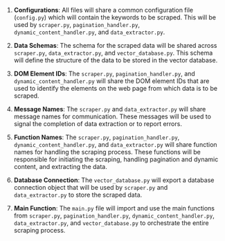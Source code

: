 1. **Configurations**: All files will share a common configuration file (`config.py`) which will contain the keywords to be scraped. This will be used by `scraper.py`, `pagination_handler.py`, `dynamic_content_handler.py`, and `data_extractor.py`.

2. **Data Schemas**: The schema for the scraped data will be shared across `scraper.py`, `data_extractor.py`, and `vector_database.py`. This schema will define the structure of the data to be stored in the vector database.

3. **DOM Element IDs**: The `scraper.py`, `pagination_handler.py`, and `dynamic_content_handler.py` will share the DOM element IDs that are used to identify the elements on the web page from which data is to be scraped.

4. **Message Names**: The `scraper.py` and `data_extractor.py` will share message names for communication. These messages will be used to signal the completion of data extraction or to report errors.

5. **Function Names**: The `scraper.py`, `pagination_handler.py`, `dynamic_content_handler.py`, and `data_extractor.py` will share function names for handling the scraping process. These functions will be responsible for initiating the scraping, handling pagination and dynamic content, and extracting the data.

6. **Database Connection**: The `vector_database.py` will export a database connection object that will be used by `scraper.py` and `data_extractor.py` to store the scraped data.

7. **Main Function**: The `main.py` file will import and use the main functions from `scraper.py`, `pagination_handler.py`, `dynamic_content_handler.py`, `data_extractor.py`, and `vector_database.py` to orchestrate the entire scraping process.
